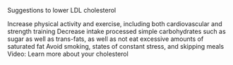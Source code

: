 ﻿Suggestions to lower LDL cholesterol

Increase physical activity and exercise, including both cardiovascular and strength training Decrease intake processed simple carbohydrates such as
sugar as well as trans-fats, as well as not eat excessive amounts of saturated fat Avoid smoking, states of constant stress, and skipping meals Video:
Learn more about your cholesterol

